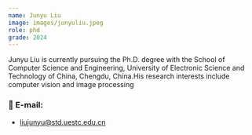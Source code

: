 ```yaml
---
name: Junyu Liu
image: images/junyuliu.jpeg
role: phd
grade: 2024
---
```


Junyu Liu is currently pursuing the Ph.D. degree with the School of Computer Science and Engineering, University of Electronic Science and Technology of China, Chengdu, China.His research interests include computer vision and image processing

### 📧 E-mail:
- liujunyu@std.uestc.edu.cn

